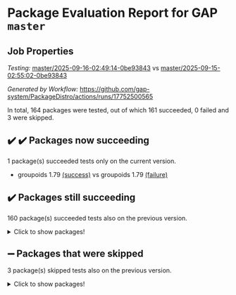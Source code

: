 # Package Evaluation Report for GAP `master`

## Job Properties

*Testing:* [master/2025-09-16-02:49:14-0be93843](https://github.com/gap-system/PackageDistro/blob/data/reports/master/2025-09-16-02:49:14-0be93843) vs [master/2025-09-15-02:55:02-0be93843](https://github.com/gap-system/PackageDistro/blob/data/reports/master/2025-09-15-02:55:02-0be93843)

*Generated by Workflow:* https://github.com/gap-system/PackageDistro/actions/runs/17752500565

In total, 164 packages were tested, out of which 161 succeeded, 0 failed and 3 were skipped.

## :heavy_check_mark: :heavy_check_mark: Packages now succeeding

1 package(s) succeeded tests only on the current version.
- groupoids 1.79 [(success)](https://github.com/gap-system/PackageDistro/actions/runs/17752500565/job/50450109953) vs groupoids 1.79 [(failure)](https://github.com/gap-system/PackageDistro/actions/runs/17720425008/job/50351918898)

## :heavy_check_mark: Packages still succeeding

160 package(s) succeeded tests also on the previous version.
<details><summary>Click to show packages!</summary>

- 4ti2interface 2024.11-01 [(success)](https://github.com/gap-system/PackageDistro/actions/runs/17752500565/job/50450109834)
- ace 5.7.0 [(success)](https://github.com/gap-system/PackageDistro/actions/runs/17752500565/job/50450109837)
- aclib 1.3.3 [(success)](https://github.com/gap-system/PackageDistro/actions/runs/17752500565/job/50450109844)
- agt 0.3.1 [(success)](https://github.com/gap-system/PackageDistro/actions/runs/17752500565/job/50450109842)
- alco 1.1.2 [(success)](https://github.com/gap-system/PackageDistro/actions/runs/17752500565/job/50450109846)
- alnuth 3.2.1 [(success)](https://github.com/gap-system/PackageDistro/actions/runs/17752500565/job/50450109840)
- anupq 3.3.2 [(success)](https://github.com/gap-system/PackageDistro/actions/runs/17752500565/job/50450109843)
- atlasrep 2.1.9 [(success)](https://github.com/gap-system/PackageDistro/actions/runs/17752500565/job/50450109848)
- autodoc 2025.05.09 [(success)](https://github.com/gap-system/PackageDistro/actions/runs/17752500565/job/50450109853)
- automata 1.16 [(success)](https://github.com/gap-system/PackageDistro/actions/runs/17752500565/job/50450109854)
- automgrp 1.3.3 [(success)](https://github.com/gap-system/PackageDistro/actions/runs/17752500565/job/50450109858)
- autpgrp 1.11.1 [(success)](https://github.com/gap-system/PackageDistro/actions/runs/17752500565/job/50450109851)
- cap 2025.08-03 [(success)](https://github.com/gap-system/PackageDistro/actions/runs/17752500565/job/50450109866)
- caratinterface 2.3.7 [(success)](https://github.com/gap-system/PackageDistro/actions/runs/17752500565/job/50450109867)
- cddinterface 2025.06.24 [(success)](https://github.com/gap-system/PackageDistro/actions/runs/17752500565/job/50450109889)
- circle 1.6.6 [(success)](https://github.com/gap-system/PackageDistro/actions/runs/17752500565/job/50450109879)
- classicpres 1.22 [(success)](https://github.com/gap-system/PackageDistro/actions/runs/17752500565/job/50450109871)
- cohomolo 1.6.11 [(success)](https://github.com/gap-system/PackageDistro/actions/runs/17752500565/job/50450109875)
- congruence 1.2.7 [(success)](https://github.com/gap-system/PackageDistro/actions/runs/17752500565/job/50450109877)
- corefreesub 0.6 [(success)](https://github.com/gap-system/PackageDistro/actions/runs/17752500565/job/50450109876)
- corelg 1.57 [(success)](https://github.com/gap-system/PackageDistro/actions/runs/17752500565/job/50450109887)
- crime 1.6 [(success)](https://github.com/gap-system/PackageDistro/actions/runs/17752500565/job/50450109894)
- crisp 1.4.8 [(success)](https://github.com/gap-system/PackageDistro/actions/runs/17752500565/job/50450109891)
- crypting 0.10.6 [(success)](https://github.com/gap-system/PackageDistro/actions/runs/17752500565/job/50450109884)
- cryst 4.1.29 [(success)](https://github.com/gap-system/PackageDistro/actions/runs/17752500565/job/50450109881)
- crystcat 1.1.10 [(success)](https://github.com/gap-system/PackageDistro/actions/runs/17752500565/job/50450109909)
- ctbllib 1.3.11 [(success)](https://github.com/gap-system/PackageDistro/actions/runs/17752500565/job/50450109892)
- cubefree 1.21 [(success)](https://github.com/gap-system/PackageDistro/actions/runs/17752500565/job/50450109903)
- curlinterface 2.4.2 [(success)](https://github.com/gap-system/PackageDistro/actions/runs/17752500565/job/50450110055)
- cvec 2.8.4 [(success)](https://github.com/gap-system/PackageDistro/actions/runs/17752500565/job/50450109899)
- datastructures 0.3.3 [(success)](https://github.com/gap-system/PackageDistro/actions/runs/17752500565/job/50450109897)
- deepthought 1.0.9 [(success)](https://github.com/gap-system/PackageDistro/actions/runs/17752500565/job/50450109898)
- design 1.8.2 [(success)](https://github.com/gap-system/PackageDistro/actions/runs/17752500565/job/50450109895)
- difsets 2.3.1 [(success)](https://github.com/gap-system/PackageDistro/actions/runs/17752500565/job/50450109900)
- digraphs 1.12.1 [(success)](https://github.com/gap-system/PackageDistro/actions/runs/17752500565/job/50450109921)
- edim 1.3.8 [(success)](https://github.com/gap-system/PackageDistro/actions/runs/17752500565/job/50450109915)
- example 4.4.1 [(success)](https://github.com/gap-system/PackageDistro/actions/runs/17752500565/job/50450109933)
- examplesforhomalg 2023.10-01 [(success)](https://github.com/gap-system/PackageDistro/actions/runs/17752500565/job/50450109920)
- factint 1.6.3 [(success)](https://github.com/gap-system/PackageDistro/actions/runs/17752500565/job/50450109926)
- ferret 1.0.15 [(success)](https://github.com/gap-system/PackageDistro/actions/runs/17752500565/job/50450109925)
- fga 1.5.0 [(success)](https://github.com/gap-system/PackageDistro/actions/runs/17752500565/job/50450109929)
- fining 1.5.6 [(success)](https://github.com/gap-system/PackageDistro/actions/runs/17752500565/job/50450109944)
- float 1.0.9 [(success)](https://github.com/gap-system/PackageDistro/actions/runs/17752500565/job/50450109924)
- format 1.4.4 [(success)](https://github.com/gap-system/PackageDistro/actions/runs/17752500565/job/50450109930)
- forms 1.2.13 [(success)](https://github.com/gap-system/PackageDistro/actions/runs/17752500565/job/50450109996)
- fplsa 1.2.7 [(success)](https://github.com/gap-system/PackageDistro/actions/runs/17752500565/job/50450109943)
- fr 2.4.13 [(success)](https://github.com/gap-system/PackageDistro/actions/runs/17752500565/job/50450109923)
- francy 2.0.3 [(success)](https://github.com/gap-system/PackageDistro/actions/runs/17752500565/job/50450109927)
- fwtree 1.3 [(success)](https://github.com/gap-system/PackageDistro/actions/runs/17752500565/job/50450109937)
- gapdoc 1.6.7 [(success)](https://github.com/gap-system/PackageDistro/actions/runs/17752500565/job/50450109955)
- gauss 2024.11-01 [(success)](https://github.com/gap-system/PackageDistro/actions/runs/17752500565/job/50450109932)
- gaussforhomalg 2024.08-01 [(success)](https://github.com/gap-system/PackageDistro/actions/runs/17752500565/job/50450109934)
- gbnp 1.1.0 [(success)](https://github.com/gap-system/PackageDistro/actions/runs/17752500565/job/50450109936)
- generalizedmorphismsforcap 2025.08-01 [(success)](https://github.com/gap-system/PackageDistro/actions/runs/17752500565/job/50450109946)
- genss 1.6.9 [(success)](https://github.com/gap-system/PackageDistro/actions/runs/17752500565/job/50450109948)
- gradedmodules 2024.12-01 [(success)](https://github.com/gap-system/PackageDistro/actions/runs/17752500565/job/50450109956)
- gradedringforhomalg 2024.07-01 [(success)](https://github.com/gap-system/PackageDistro/actions/runs/17752500565/job/50450109947)
- grape 4.9.3 [(success)](https://github.com/gap-system/PackageDistro/actions/runs/17752500565/job/50450109952)
- grpconst 2.6.5 [(success)](https://github.com/gap-system/PackageDistro/actions/runs/17752500565/job/50450109950)
- guarana 0.96.3 [(success)](https://github.com/gap-system/PackageDistro/actions/runs/17752500565/job/50450109958)
- guava 3.20 [(success)](https://github.com/gap-system/PackageDistro/actions/runs/17752500565/job/50450109949)
- hap 1.70 [(success)](https://github.com/gap-system/PackageDistro/actions/runs/17752500565/job/50450109968)
- hapcryst 0.1.15 [(success)](https://github.com/gap-system/PackageDistro/actions/runs/17752500565/job/50450109957)
- hecke 1.5.4 [(success)](https://github.com/gap-system/PackageDistro/actions/runs/17752500565/job/50450109967)
- help 4.0 [(success)](https://github.com/gap-system/PackageDistro/actions/runs/17752500565/job/50450109960)
- homalg 2024.01-01 [(success)](https://github.com/gap-system/PackageDistro/actions/runs/17752500565/job/50450109975)
- homalgtocas 2025.08-01 [(success)](https://github.com/gap-system/PackageDistro/actions/runs/17752500565/job/50450109974)
- ibnp 0.17 [(success)](https://github.com/gap-system/PackageDistro/actions/runs/17752500565/job/50450109969)
- idrel 2.48 [(success)](https://github.com/gap-system/PackageDistro/actions/runs/17752500565/job/50450109964)
- images 1.3.3 [(success)](https://github.com/gap-system/PackageDistro/actions/runs/17752500565/job/50450109963)
- inducereduce 1.1 [(success)](https://github.com/gap-system/PackageDistro/actions/runs/17752500565/job/50450109973)
- intpic 0.4.0 [(success)](https://github.com/gap-system/PackageDistro/actions/runs/17752500565/job/50450109976)
- io 4.9.3 [(success)](https://github.com/gap-system/PackageDistro/actions/runs/17752500565/job/50450109983)
- io_forhomalg 2023.02-04 [(success)](https://github.com/gap-system/PackageDistro/actions/runs/17752500565/job/50450110013)
- irredsol 1.4.4 [(success)](https://github.com/gap-system/PackageDistro/actions/runs/17752500565/job/50450109981)
- json 2.2.3 [(success)](https://github.com/gap-system/PackageDistro/actions/runs/17752500565/job/50450109982)
- jupyterkernel 1.5.1 [(success)](https://github.com/gap-system/PackageDistro/actions/runs/17752500565/job/50450109970)
- jupyterviz 1.5.6 [(success)](https://github.com/gap-system/PackageDistro/actions/runs/17752500565/job/50450110002)
- kan 1.37 [(success)](https://github.com/gap-system/PackageDistro/actions/runs/17752500565/job/50450109977)
- kbmag 1.5.11 [(success)](https://github.com/gap-system/PackageDistro/actions/runs/17752500565/job/50450109989)
- laguna 3.9.7 [(success)](https://github.com/gap-system/PackageDistro/actions/runs/17752500565/job/50450109986)
- liealgdb 2.2.1 [(success)](https://github.com/gap-system/PackageDistro/actions/runs/17752500565/job/50450109993)
- liepring 2.9.1 [(success)](https://github.com/gap-system/PackageDistro/actions/runs/17752500565/job/50450109992)
- liering 2.4.2 [(success)](https://github.com/gap-system/PackageDistro/actions/runs/17752500565/job/50450110001)
- linearalgebraforcap 2025.08-02 [(success)](https://github.com/gap-system/PackageDistro/actions/runs/17752500565/job/50450109985)
- lins 0.9 [(success)](https://github.com/gap-system/PackageDistro/actions/runs/17752500565/job/50450109994)
- localizeringforhomalg 2023.10-01 [(success)](https://github.com/gap-system/PackageDistro/actions/runs/17752500565/job/50450110037)
- loops 3.4.4 [(success)](https://github.com/gap-system/PackageDistro/actions/runs/17752500565/job/50450109998)
- lpres 1.1.1 [(success)](https://github.com/gap-system/PackageDistro/actions/runs/17752500565/job/50450110015)
- majoranaalgebras 1.5.2 [(success)](https://github.com/gap-system/PackageDistro/actions/runs/17752500565/job/50450110030)
- mapclass 1.4.6 [(success)](https://github.com/gap-system/PackageDistro/actions/runs/17752500565/job/50450110060)
- matgrp 0.72 [(success)](https://github.com/gap-system/PackageDistro/actions/runs/17752500565/job/50450110004)
- matricesforhomalg 2025.09-01 [(success)](https://github.com/gap-system/PackageDistro/actions/runs/17752500565/job/50450109997)
- modisom 3.0.0 [(success)](https://github.com/gap-system/PackageDistro/actions/runs/17752500565/job/50450109995)
- modulepresentationsforcap 2025.08-02 [(success)](https://github.com/gap-system/PackageDistro/actions/runs/17752500565/job/50450110005)
- modules 2024.12-01 [(success)](https://github.com/gap-system/PackageDistro/actions/runs/17752500565/job/50450110014)
- monoidalcategories 2025.08-02 [(success)](https://github.com/gap-system/PackageDistro/actions/runs/17752500565/job/50450110007)
- nconvex 2024.12-01 [(success)](https://github.com/gap-system/PackageDistro/actions/runs/17752500565/job/50450110011)
- nilmat 1.4.2 [(success)](https://github.com/gap-system/PackageDistro/actions/runs/17752500565/job/50450110009)
- nock 1.5 [(success)](https://github.com/gap-system/PackageDistro/actions/runs/17752500565/job/50450110024)
- normalizinterface 1.4.1 [(success)](https://github.com/gap-system/PackageDistro/actions/runs/17752500565/job/50450110039)
- nq 2.5.11 [(success)](https://github.com/gap-system/PackageDistro/actions/runs/17752500565/job/50450110023)
- numericalsgps 1.4.0 [(success)](https://github.com/gap-system/PackageDistro/actions/runs/17752500565/job/50450110057)
- openmath 11.5.3 [(success)](https://github.com/gap-system/PackageDistro/actions/runs/17752500565/job/50450110016)
- orb 5.0.1 [(success)](https://github.com/gap-system/PackageDistro/actions/runs/17752500565/job/50450110017)
- packagemanager 1.6.3 [(success)](https://github.com/gap-system/PackageDistro/actions/runs/17752500565/job/50450110020)
- patternclass 2.4.5 [(success)](https://github.com/gap-system/PackageDistro/actions/runs/17752500565/job/50450110036)
- permut 2.0.5 [(success)](https://github.com/gap-system/PackageDistro/actions/runs/17752500565/job/50450110052)
- polenta 1.3.11 [(success)](https://github.com/gap-system/PackageDistro/actions/runs/17752500565/job/50450110035)
- polycyclic 2.17 [(success)](https://github.com/gap-system/PackageDistro/actions/runs/17752500565/job/50450110042)
- polymaking 0.8.7 [(success)](https://github.com/gap-system/PackageDistro/actions/runs/17752500565/job/50450110046)
- primgrp 4.0.0 [(success)](https://github.com/gap-system/PackageDistro/actions/runs/17752500565/job/50450110034)
- profiling 2.6.2 [(success)](https://github.com/gap-system/PackageDistro/actions/runs/17752500565/job/50450110051)
- qdistrnd 0.9.5 [(success)](https://github.com/gap-system/PackageDistro/actions/runs/17752500565/job/50450110048)
- qpa 1.35 [(success)](https://github.com/gap-system/PackageDistro/actions/runs/17752500565/job/50450110027)
- quagroup 1.8.4 [(success)](https://github.com/gap-system/PackageDistro/actions/runs/17752500565/job/50450110058)
- radiroot 2.9 [(success)](https://github.com/gap-system/PackageDistro/actions/runs/17752500565/job/50450110038)
- rcwa 4.7.1 [(success)](https://github.com/gap-system/PackageDistro/actions/runs/17752500565/job/50450110032)
- rds 1.8 [(success)](https://github.com/gap-system/PackageDistro/actions/runs/17752500565/job/50450110040)
- recog 1.4.4 [(success)](https://github.com/gap-system/PackageDistro/actions/runs/17752500565/job/50450110053)
- repndecomp 1.3.1 [(success)](https://github.com/gap-system/PackageDistro/actions/runs/17752500565/job/50450110045)
- repsn 3.1.2 [(success)](https://github.com/gap-system/PackageDistro/actions/runs/17752500565/job/50450110062)
- resclasses 4.7.3 [(success)](https://github.com/gap-system/PackageDistro/actions/runs/17752500565/job/50450110067)
- ringsforhomalg 2024.11-02 [(success)](https://github.com/gap-system/PackageDistro/actions/runs/17752500565/job/50450110054)
- sco 2023.08-01 [(success)](https://github.com/gap-system/PackageDistro/actions/runs/17752500565/job/50450110049)
- scscp 2.4.4 [(success)](https://github.com/gap-system/PackageDistro/actions/runs/17752500565/job/50450110061)
- semigroups 5.5.4 [(success)](https://github.com/gap-system/PackageDistro/actions/runs/17752500565/job/50450110056)
- sglppow 2.4 [(success)](https://github.com/gap-system/PackageDistro/actions/runs/17752500565/job/50450110068)
- sgpviz 0.999.6 [(success)](https://github.com/gap-system/PackageDistro/actions/runs/17752500565/job/50450110073)
- simpcomp 2.1.14 [(success)](https://github.com/gap-system/PackageDistro/actions/runs/17752500565/job/50450110070)
- singular 2025.08.26 [(success)](https://github.com/gap-system/PackageDistro/actions/runs/17752500565/job/50450110071)
- sl2reps 1.1 [(success)](https://github.com/gap-system/PackageDistro/actions/runs/17752500565/job/50450110065)
- sla 1.6.2 [(success)](https://github.com/gap-system/PackageDistro/actions/runs/17752500565/job/50450110082)
- smallantimagmas 0.4.1 [(success)](https://github.com/gap-system/PackageDistro/actions/runs/17752500565/job/50450110081)
- smallgrp 1.5.4 [(success)](https://github.com/gap-system/PackageDistro/actions/runs/17752500565/job/50450110089)
- smallsemi 0.7.2 [(success)](https://github.com/gap-system/PackageDistro/actions/runs/17752500565/job/50450110075)
- sonata 2.9.6 [(success)](https://github.com/gap-system/PackageDistro/actions/runs/17752500565/job/50450110085)
- sophus 1.27 [(success)](https://github.com/gap-system/PackageDistro/actions/runs/17752500565/job/50450110069)
- sotgrps 1.3 [(success)](https://github.com/gap-system/PackageDistro/actions/runs/17752500565/job/50450110077)
- spinsym 1.5.2 [(success)](https://github.com/gap-system/PackageDistro/actions/runs/17752500565/job/50450110091)
- standardff 1.0 [(success)](https://github.com/gap-system/PackageDistro/actions/runs/17752500565/job/50450110080)
- symbcompcc 1.3.2 [(success)](https://github.com/gap-system/PackageDistro/actions/runs/17752500565/job/50450110090)
- thelma 1.3 [(success)](https://github.com/gap-system/PackageDistro/actions/runs/17752500565/job/50450110078)
- tomlib 1.2.11 [(success)](https://github.com/gap-system/PackageDistro/actions/runs/17752500565/job/50450110107)
- toolsforhomalg 2025.05-01 [(success)](https://github.com/gap-system/PackageDistro/actions/runs/17752500565/job/50450110092)
- toric 1.9.6 [(success)](https://github.com/gap-system/PackageDistro/actions/runs/17752500565/job/50450110146)
- transgrp 3.6.5 [(success)](https://github.com/gap-system/PackageDistro/actions/runs/17752500565/job/50450110084)
- typeset 1.2.3 [(success)](https://github.com/gap-system/PackageDistro/actions/runs/17752500565/job/50450110115)
- ugaly 4.1.3 [(success)](https://github.com/gap-system/PackageDistro/actions/runs/17752500565/job/50450110101)
- unipot 1.6 [(success)](https://github.com/gap-system/PackageDistro/actions/runs/17752500565/job/50450110113)
- unitlib 5.0.0 [(success)](https://github.com/gap-system/PackageDistro/actions/runs/17752500565/job/50450110112)
- utils 0.92 [(success)](https://github.com/gap-system/PackageDistro/actions/runs/17752500565/job/50450110099)
- uuid 0.7 [(success)](https://github.com/gap-system/PackageDistro/actions/runs/17752500565/job/50450110120)
- walrus 0.9991 [(success)](https://github.com/gap-system/PackageDistro/actions/runs/17752500565/job/50450110118)
- wedderga 4.11.1 [(success)](https://github.com/gap-system/PackageDistro/actions/runs/17752500565/job/50450110116)
- wpe 0.8 [(success)](https://github.com/gap-system/PackageDistro/actions/runs/17752500565/job/50450110103)
- xmod 2.95 [(success)](https://github.com/gap-system/PackageDistro/actions/runs/17752500565/job/50450110104)
- xmodalg 1.32 [(success)](https://github.com/gap-system/PackageDistro/actions/runs/17752500565/job/50450110132)
- yangbaxter 0.10.7 [(success)](https://github.com/gap-system/PackageDistro/actions/runs/17752500565/job/50450110117)
- zeromqinterface 0.17 [(success)](https://github.com/gap-system/PackageDistro/actions/runs/17752500565/job/50450110111)
</details>

## :heavy_minus_sign: Packages that were skipped

3 package(s) skipped tests also on the previous version.
<details><summary>Click to show packages!</summary>

- browse 1.8.21 [(skipped)](https://github.com/gap-system/PackageDistro/actions/runs/17752500565/job/50449641607)
- itc 1.5.1 [(skipped)](https://github.com/gap-system/PackageDistro/actions/runs/17752500565/job/50449641607)
- xgap 4.33 [(skipped)](https://github.com/gap-system/PackageDistro/actions/runs/17752500565/job/50449641607)
</details>

